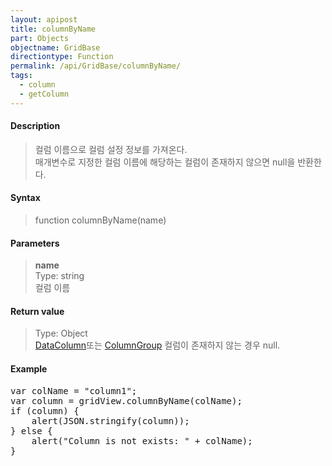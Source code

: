 ```yaml
---
layout: apipost
title: columnByName
part: Objects
objectname: GridBase
directiontype: Function
permalink: /api/GridBase/columnByName/
tags:
  - column
  - getColumn
---
```



#### Description

> 컬럼 이름으로 컬럼 설정 정보를 가져온다.   
> 매개변수로 지정한 컬럼 이름에 해당하는 컬럼이 존재하지 않으면 null을 반환한다.  

#### Syntax

> function columnByName(name)  

#### Parameters

> **name**  
> Type: string  
> 컬럼 이름  

#### Return value

> Type: Object  
> [DataColumn](/api/types/DataColumn/)또는 [ColumnGroup](/api/types/ColumnGroup/) 컬럼이 존재하지 않는 경우 null.  

#### Example

<pre class="prettyprint">
var colName = "column1";
var column = gridView.columnByName(colName);
if (column) {
    alert(JSON.stringify(column));
} else {
    alert("Column is not exists: " + colName);
}
</pre>




